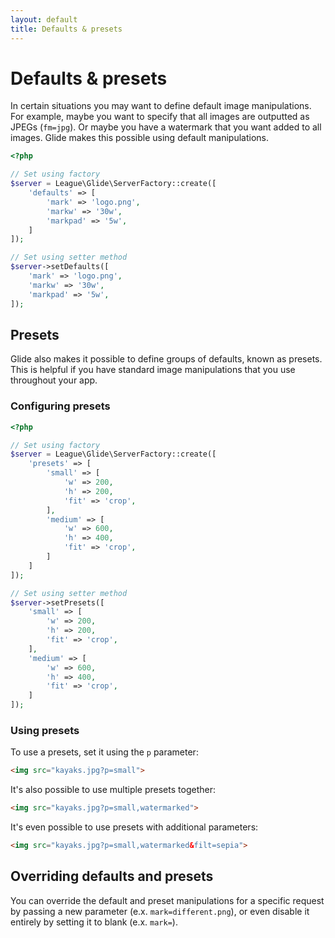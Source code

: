 ```yaml
---
layout: default
title: Defaults & presets
---
```


# Defaults & presets

In certain situations you may want to define default image manipulations. For example, maybe you want to specify that all images are outputted as JPEGs (`fm=jpg`). Or maybe you have a watermark that you want added to all images. Glide makes this possible using default manipulations.

~~~ php
<?php

// Set using factory
$server = League\Glide\ServerFactory::create([
    'defaults' => [
        'mark' => 'logo.png',
        'markw' => '30w',
        'markpad' => '5w',
    ]
]);

// Set using setter method
$server->setDefaults([
    'mark' => 'logo.png',
    'markw' => '30w',
    'markpad' => '5w',
]);
~~~

## Presets

Glide also makes it possible to define groups of defaults, known as presets. This is helpful if you have standard image manipulations that you use throughout your app.

### Configuring presets

~~~ php
<?php

// Set using factory
$server = League\Glide\ServerFactory::create([
    'presets' => [
        'small' => [
            'w' => 200,
            'h' => 200,
            'fit' => 'crop',
        ],
        'medium' => [
            'w' => 600,
            'h' => 400,
            'fit' => 'crop',
        ]
    ]
]);

// Set using setter method
$server->setPresets([
    'small' => [
        'w' => 200,
        'h' => 200,
        'fit' => 'crop',
    ],
    'medium' => [
        'w' => 600,
        'h' => 400,
        'fit' => 'crop',
    ]
]);
~~~

### Using presets

To use a presets, set it using the `p` parameter:

~~~ html
<img src="kayaks.jpg?p=small">
~~~

It's also possible to use multiple presets together:

~~~ html
<img src="kayaks.jpg?p=small,watermarked">
~~~

It's even possible to use presets with additional parameters:

~~~ html
<img src="kayaks.jpg?p=small,watermarked&filt=sepia">
~~~

## Overriding defaults and presets

You can override the default and preset manipulations for a specific request by passing a new parameter (e.x. `mark=different.png`), or even disable it entirely by setting it to blank (e.x. `mark=`).